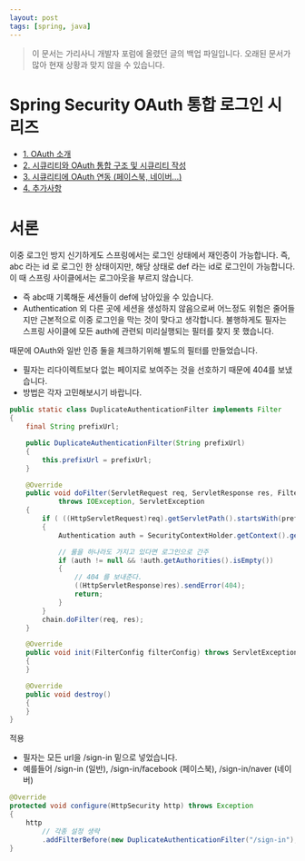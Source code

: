 ```yaml
---
layout: post
tags: [spring, java]
---
```


> 이 문서는 가리사니 개발자 포럼에 올렸던 글의 백업 파일입니다.
오래된 문서가 많아 현재 상황과 맞지 않을 수 있습니다.


# Spring Security OAuth 통합 로그인 시리즈
- [1. OAuth 소개](/lab?topicId=316)
- [2. 시큐리티와 OAuth 통합 구조 및 시큐리티 작성](/lab?topicId=317)
- [3. 시큐리티에 OAuth 연동 (페이스북, 네이버...)](/lab?topicId=318)
- [4. 추가사항](/lab?topicId=321)

# 서론
이중 로그인 방지
신기하게도 스프링에서는 로그인 상태에서 재인증이 가능합니다.
즉, abc 라는 id 로 로그인 한 상태이지만, 해당 상태로 def 라는 id로 로그인이 가능합니다.
이 때 스프링 사이클에서는 로그아웃을 부르지 않습니다.
- 즉 abc때 기록해둔 세션들이 def에 남아있을 수 있습니다.
- Authentication 외 다른 곳에 세션을 생성하지 않음으로써 어느정도 위험은 줄어들지만 근본적으로 이중 로그인을 막는 것이 맞다고 생각합니다.
불행하게도 필자는 스프링 사이클에 모든 auth에 관련되 미리실행되는 필터를 찾지 못 했습니다.

때문에 OAuth와 일반 인증 둘을 체크하기위해 별도의 필터를 만들었습니다.
- 필자는 리다이렉트보다 없는 페이지로 보여주는 것을 선호하기 때문에 404를 보냈습니다.
- 방법은 각자 고민해보시기 바랍니다.
``` java
public static class DuplicateAuthenticationFilter implements Filter
{
	final String prefixUrl;

	public DuplicateAuthenticationFilter(String prefixUrl)
	{
		this.prefixUrl = prefixUrl;
	}

	@Override
	public void doFilter(ServletRequest req, ServletResponse res, FilterChain chain)
			throws IOException, ServletException
	{
		if ( ((HttpServletRequest)req).getServletPath().startsWith(prefixUrl) )
		{
			Authentication auth = SecurityContextHolder.getContext().getAuthentication();

			// 룰을 하나라도 가지고 있다면 로그인으로 간주
			if (auth != null && !auth.getAuthorities().isEmpty())
			{
				// 404 를 보내준다.
				((HttpServletResponse)res).sendError(404);
				return;
			}
		}
		chain.doFilter(req, res);
	}

	@Override
	public void init(FilterConfig filterConfig) throws ServletException
	{
	}

	@Override
	public void destroy()
	{
	}
}
```
적용
- 필자는 모든 url을 /sign-in 밑으로 넣었습니다.
- 예를들어 /sign-in (일반), /sign-in/facebook (페이스북), /sign-in/naver (네이버)
``` java
@Override
protected void configure(HttpSecurity http) throws Exception
{
	http
		// 각종 설정 생략
		.addFilterBefore(new DuplicateAuthenticationFilter("/sign-in"), BasicAuthenticationFilter.class);
}
```